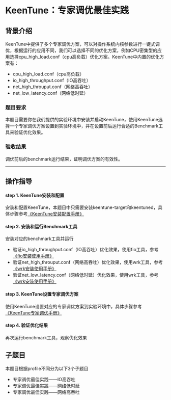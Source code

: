 # KeenTune：专家调优最佳实践
## 背景介绍
KeenTune中提供了多个专家调优方案，可以对操作系统内核参数进行一键式调优，根据运行的应用不同，我们可以选择不同的优化方案，例如CPU密集型的应用选择cpu_high_load.conf（cpu高负载）优化方案。KeenTune中内置的优化方案有：
+ cpu_high_load.conf（cpu高负载）
+ io_high_throughput.conf（IO高吞吐）
+ net_high_throuput.conf（网络高吞吐）
+ net_low_latency.conf（网络低时延）
### 题目要求
本题目需要你在我们提供的实验环境中安装并启动KeenTune，使用KeenTune选择一个专家调优方案设置到实验环境中，并在设置前后运行合适的Benchmark工具来验证优化效果。  
### 验收结果
调优前后的benchmark运行结果，证明调优方案的有效性。  

---  
## 操作指导
#### step 1. KeenTune安装和配置
安装和配置KeenTune，本题目中只需要安装keentune-target和keentuned，具体步骤参考[《KeenTune安装配置手册》](../install_cn.md)

#### step 2. 安装和运行Benchmark工具
安装对应的benchmark工具并运行
+ 验证io_high_throughput.conf（IO高吞吐）优化效果，使用fio工具，参考[《fio安装使用手册》](../benchmark-tools/fio_cn.md)
+ 验证net_high_throuput.conf（网络高吞吐）优化效果，使用wrk工具，参考[《wrk安装使用手册》](../benchmark-tools/wrk_cn.md)
+ 验证net_low_latency.conf（网络低时延）优化效果，使用wrk工具，参考[《wrk安装使用手册》](../benchmark-tools/wrk_cn.md)

#### step 3. KeenTune设置专家调优方案
使用KeenTune设置对应的专家调优方案到实验环境中，具体步骤参考[《KeenTune专家调优手册》](../tuning_cn.md)

#### step 4. 验证优化结果
再次运行benchmark工具，观察优化效果  

## 子题目
本题目根据profile不同分为以下3个子题目
+ 专家调优最佳实践——IO高吞吐
+ 专家调优最佳实践——网络低时延
+ 专家调优最佳实践——网络高吞吐